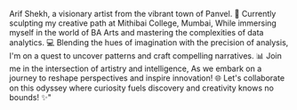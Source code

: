 Arif Shekh, a visionary artist from the vibrant town of Panvel.
🎨 Currently sculpting my creative path at Mithibai College, Mumbai,
While immersing myself in the world of BA Arts and mastering the complexities of data analytics.
💻 Blending the hues of imagination with the precision of analysis,
I'm on a quest to uncover patterns and craft compelling narratives.
📊 Join me in the intersection of artistry and intelligence,
As we embark on a journey to reshape perspectives and inspire innovation!
🌐 Let's collaborate on this odyssey where curiosity fuels discovery and creativity knows no bounds! ✨"

<!---
arifshekh02/arifshekh02 is a ✨ special ✨ repository because its `README.md` (this file) appears on your GitHub profile.
You can click the Preview link to take a look at your changes.
--->
